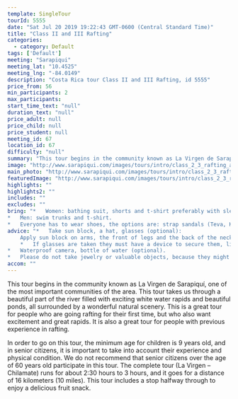 ```yaml
---
template: SingleTour
tourId: 5555
date: "Sat Jul 20 2019 19:22:43 GMT-0600 (Central Standard Time)"
title: "Class II and III Rafting"
categories: 
  - category: Default
tags: ['Default']
meeting: "Sarapiqui"
meeting_lat: "10.4525"
meeting_lng: "-84.0149"
description: "Costa Rica tour Class II and III Rafting, id 5555"
price_from: 56
min_participants: 2
max_participants: 
start_time_text: "null"
duration_text: "null"
price_adult: null
price_child: null
price_student: null
meeting_id: 67
location_id: 67
difficulty: "null"
summary: "This tour begins in the community known as La Virgen de Sarapiquí, one of the most important communities of the area. This tour takes us through a beautiful part of the river filled with exciting white water rapids and beautiful ponds, all surrounded by a wonderful natural scenery."
image: "http://www.sarapiqui.com/images/tours/intro/class_2_3_rafting_aventuras_sarapiqui_intro.png"
main_photo: "http://www.sarapiqui.com/images/tours/intro/class_2_3_rafting_aventuras_sarapiqui_intro.png"
featuredImage: "http://www.sarapiqui.com/images/tours/intro/class_2_3_rafting_aventuras_sarapiqui_intro.png"
highlights: ""
highlights2: ""
includes: ""
excludes: ""
bring: "*   Women: bathing suit, shorts and t-shirt preferably with sleeves to protect them from the sun.
*   Men: swim trunks and t-shirt.
*   Everyone has to wear shoes, the options are: strap sandals (Teva, Keen); water shoes or tennis shoes (NEVER flip flops or sandals without a back)."
advice: "*   Take sun block, a hat, glasses (optional):
    Apply sun block on arms, the front of legs and the back of the neck moderately.  Don not apply sun block on the back of legs because when in contact with water it will become very slippery and will increase the chances of falling out of the raft; nor on the forehead because when in contact with water it may drip onto eyes causing irritation.*   If wanted, you may bring a hat to wear under the helmet.
    *   If glasses are taken they must have a device to secure them, like a strap.
*   Waterproof camera, bottle of water (optional).
*   Please do not take jewelry or valuable objects, because they might get lost in the river."
accom: ""
---
```

This tour begins in the community known as La Virgen de Sarapiquí, one of the most important communities of the area. This tour takes us through a beautiful part of the river filled with exciting white water rapids and beautiful ponds, all surrounded by a wonderful natural scenery. This is a great tour for people who are going rafting for their first time, but who also want excitement and great rapids. It is also a great tour for people with previous experience in rafting.

In order to go on this tour, the minimum age for children is 9 years old, and in senior citizens, it is important to take into account their experience and physical condition. We do not recommend that senior citizens over the age of 60 years old participate in this tour. The complete tour (La Virgen – Chilamate) runs for about 2:30 hours to 3 hours, and it goes for a distance of 16 kilometers (10 miles). This tour includes a stop halfway through to enjoy a delicious fruit snack.